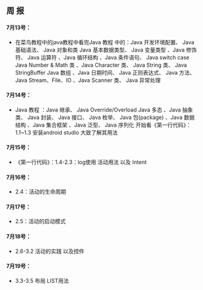 ## 周  报  
#### 7月13号：
* 在菜鸟教程中的java教程中看完Java 教程 中的：Java 开发环境配置、 Java 基础语法、 Java 对象和类 Java 基本数据类型、 Java 变量类型 、Java 修饰符、 Java 运算符 、Java 循环结构 、Java 条件语句、 Java switch case Java Number & Math 类 、Java Character 类、 Java String 类、 Java StringBuffer Java 数组 、Java 日期时间、 Java 正则表达式、 Java 方法、 Java Stream、File、IO 、Java Scanner 类、 Java 异常处理  

#### 7月14号：
* Java 教程 ：Java 继承、 Java Override/Overload Java 多态 、Java 抽象类、 Java 封装、 Java 接口、 Java 枚举、 Java 包(package) 、Java 数据结构 、Java 集合框架 、Java 泛型、 Java 序列化 开始看《第一行代码》：1.1~1.3  安装android studio 大致了解其用法  

#### 7月15号：
* 《第一行代码》：1.4-2.3：log使用 活动用法 以及 Intent  

#### 7月16号：
* 2.4：活动的生命周期  

#### 7月17号：
* 2.5：活动的启动模式  

#### 7月18号：
* 2.6-3.2  活动的实践 以及控件  

#### 7月19号：
* 3.3-3.5  布局  LIST用法   

